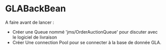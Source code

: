 # GLABackBean


A faire avant de lancer : 

- Créer une Queue nommé 'jms/OrderAuctionQueue' pour discuter avec le logiciel de livraison
- Créer Une connection Pool pour se connecter à la base de donnée GLA. 

